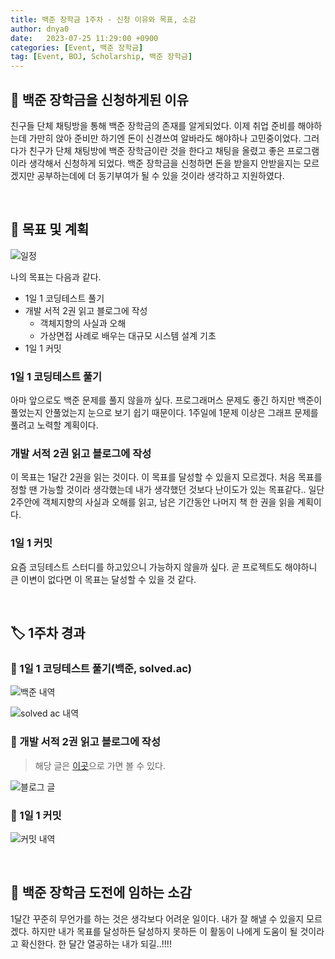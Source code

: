 ```yaml
---
title: 백준 장학금 1주차 - 신청 이유와 목표, 소감
author: dnya0
date:   2023-07-25 11:29:00 +0900
categories: [Event, 백준 장학금]
tag: [Event, BOJ, Scholarship, 백준 장학금]
---
```


## 🍭 백준 장학금을 신청하게된 이유

친구들 단체 채팅방을 통해 백준 장학금의 존재를 알게되었다. 이제 취업 준비를 해야하는데 가만히 앉아 준비만 하기엔 돈이 신경쓰여 알바라도 해야하나 고민중이었다. 그러다가 친구가 단체 채팅방에 백준 장학금이란 것을 한다고 채팅을 올렸고 좋은 프로그램이라 생각해서 신청하게 되었다. 백준 장학금을 신청하면 돈을 받을지 안받을지는 모르겠지만 공부하는데에 더 동기부여가 될 수 있을 것이라 생각하고 지원하였다.

<br>

## 📌 목표 및 계획

![일정](https://github.com/dnya0/dnya0.github.io/assets/84761609/b14345f1-249b-45e4-b039-a754d5dd3198)

나의 목표는 다음과 같다.

- 1일 1 코딩테스트 풀기
- 개발 서적 2권 읽고 블로그에 작성
    - 객체지향의 사실과 오해
    - 가상면접 사례로 배우는 대규모 시스템 설계 기초
- 1일 1 커밋

### 1일 1 코딩테스트 풀기

아마 앞으로도 백준 문제를 풀지 않을까 싶다. 프로그래머스 문제도 좋긴 하지만 백준이 풀었는지 안풀었는지 눈으로 보기 쉽기 때문이다. 1주일에 1문제 이상은 그래프 문제를 풀려고 노력할 계획이다.

### 개발 서적 2권 읽고 블로그에 작성

이 목표는 1달간 2권을 읽는 것이다. 이 목표를 달성할 수 있을지 모르겠다. 처음 목표를 정할 땐 가능할 것이라 생각했는데 내가 생각했던 것보다 난이도가 있는 목표같다.. 일단 2주안에 객체지향의 사실과 오해를 읽고, 남은 기간동안 나머지 책 한 권을 읽을 계획이다.

### 1일 1 커밋

요즘 코딩테스트 스터디를 하고있으니 가능하지 않을까 싶다. 곧 프로젝트도 해야하니 큰 이변이 없다면 이 목표는 달성할 수 있을 것 같다.

<br>

## 🏷️ 1주차 경과

### 📎 1일 1 코딩테스트 풀기(백준, solved.ac)

![백준 내역](https://github.com/dnya0/dnya0.github.io/assets/84761609/cb51cf95-cca3-46a0-9bc8-5deca0a7c778)

![solved ac 내역](https://github.com/dnya0/dnya0.github.io/assets/84761609/9dcdd1d6-c922-4853-9e8a-13047f34f959)

### 📎 개발 서적 2권 읽고 블로그에 작성

> 해당 글은 [이곳](https://dnya0.github.io/posts/Object-oriented-facts-and-misunderstandings-1/)으로 가면 볼 수 있다.

![블로그 글](https://github.com/dnya0/dnya0.github.io/assets/84761609/3f7ede3b-1b0a-4fb5-8c71-05980a94bd91)

### 📎 1일 1 커밋

![커밋 내역](https://github.com/dnya0/dnya0.github.io/assets/84761609/93ff8933-8514-475a-a96a-7f967faf4453)

<br>

## 🎈 백준 장학금 도전에 임하는 소감

1달간 꾸준히 무언가를 하는 것은 생각보다 어려운 일이다. 내가 잘 해낼 수 있을지 모르겠다. 하지만 내가 목표를 달성하든 달성하지 못하든 이 활동이 나에게 도움이 될 것이라고 확신한다. 한 달간 열공하는 내가 되길..!!!!